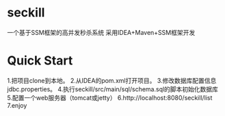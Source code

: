 # seckill
一个基于SSM框架的高并发秒杀系统
采用IDEA+Maven+SSM框架开发
# Quick Start
1.把项目clone到本地。
2.从IDEA的pom.xml打开项目。
3.修改数据库配置信息jdbc.properties。
4.执行seckill/src/main/sql/schema.sql的脚本初始化数据库
5.配置一个web服务器（tomcat或jetty）
6.http://localhost:8080/seckill/list
7.enjoy
